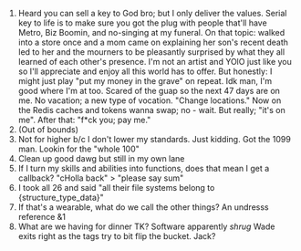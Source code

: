 1. Heard you can sell a key to God bro; but I only deliver the values. Serial key to life is to make sure you got the plug with people that'll have Metro, Biz Boomin, and no-singing at my funeral. On that topic: walked into a store once and a mom came on explaining her son's recent death led to her and the mourners to be pleasantly surprised by what they all learned of each other's presence. I'm not an artist and YOlO just like you so I'll appreciate and enjoy all this world has to offer. But honestly: I might just play "put my money in the grave" on repeat. Idk man, I'm good where I'm at too. Scared of the guap so the next 47 days are on me. No vacation; a new type of vocation. "Change locations." Now on the Redis caches and tokens wanna swap; no - wait. But really; "it's on me". After that: "f*ck you; pay me."
2. (Out of bounds)
3. Not for higher b/c I don't lower my standards. Just kidding. Got the 1099 man. Lookin for the "whole 100"
4. Clean up good dawg but still in my own lane
5. If I turn my skills and abilities into functions, does that mean I get a callback? "cHolla back" > "please say sum"
6. I took all 26 and said "all their file systems belong to {structure_type_data}"
7. If that's a wearable, what do we call the other things? An undresss reference &1
8. What are we having for dinner TK? Software apparently *shrug* Wade exits right as the tags try to bit flip the bucket. Jack?

